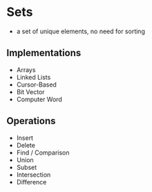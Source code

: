 # **Sets**
- a set of unique elements, no need for sorting

## **Implementations**
  - Arrays
  - Linked Lists
  - Cursor-Based
  - Bit Vector
  - Computer Word
 
## **Operations**
  - Insert
  - Delete
  - Find / Comparison
  - Union
  - Subset
  - Intersection
  - Difference

